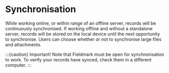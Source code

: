 # Synchronisation

While working online, or within range of an offline server, records will be continuously synchronised. If working offline and without a standalone server, records will be stored on the local device until the next opportunity to synchronise. Users can choose whether or not to synchronise large files and attachments.

:::{caution} Important!
Note that Fieldmark must be open for synchronisation to work. To verify your records have synced, check them in a different computer.
:::